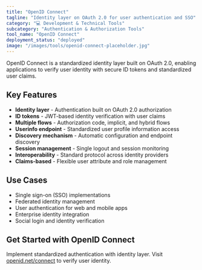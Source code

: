 ```yaml
---
title: "OpenID Connect"
tagline: "Identity layer on OAuth 2.0 for user authentication and SSO"
category: "💻 Development & Technical Tools"
subcategory: "Authentication & Authorization Tools"
tool_name: "OpenID Connect"
deployment_status: "deployed"
image: "/images/tools/openid-connect-placeholder.jpg"
---
```

OpenID Connect is a standardized identity layer built on OAuth 2.0, enabling applications to verify user identity with secure ID tokens and standardized user claims.

## Key Features

- **Identity layer** - Authentication built on OAuth 2.0 authorization
- **ID tokens** - JWT-based identity verification with user claims
- **Multiple flows** - Authorization code, implicit, and hybrid flows
- **Userinfo endpoint** - Standardized user profile information access
- **Discovery mechanism** - Automatic configuration and endpoint discovery
- **Session management** - Single logout and session monitoring
- **Interoperability** - Standard protocol across identity providers
- **Claims-based** - Flexible user attribute and role management

## Use Cases

- Single sign-on (SSO) implementations
- Federated identity management
- User authentication for web and mobile apps
- Enterprise identity integration
- Social login and identity verification

## Get Started with OpenID Connect

Implement standardized authentication with identity layer. Visit [openid.net/connect](https://openid.net/connect) to verify user identity.